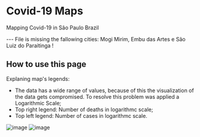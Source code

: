 # Covid-19 Maps
Mapping Covid-19 in São Paulo Brazil

--- File is missing the fallowing cities: Mogi Mirim, Embu das Artes e São Luiz do Paraitinga !

## How to use this page
Explaning map's legends: 
- The data has a wide range of values, because of this the visualization of the data gets compromised. To resolve this problem was applied a Logarithmic Scale;
- Top right legend: Number of deaths in logarithmc scale;
- Top left legend: Number of cases in logarithmc scale.

![image](https://user-images.githubusercontent.com/75845733/137320442-489efbf3-b48b-43d8-9f33-a2bf698b58c7.png)
![image](https://user-images.githubusercontent.com/75845733/137320478-785f579b-ed03-4638-ac70-8b68b8affdd2.png)
